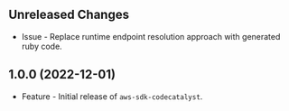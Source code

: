 Unreleased Changes
------------------

* Issue - Replace runtime endpoint resolution approach with generated ruby code.

1.0.0 (2022-12-01)
------------------

* Feature - Initial release of `aws-sdk-codecatalyst`.

